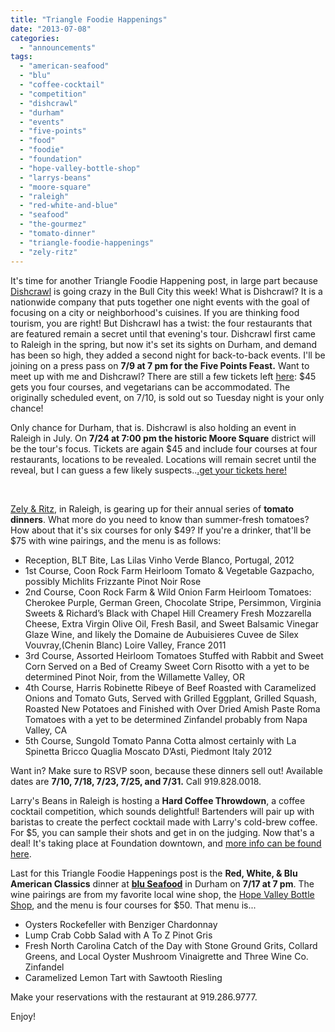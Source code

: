 ```yaml
---
title: "Triangle Foodie Happenings"
date: "2013-07-08"
categories: 
  - "announcements"
tags: 
  - "american-seafood"
  - "blu"
  - "coffee-cocktail"
  - "competition"
  - "dishcrawl"
  - "durham"
  - "events"
  - "five-points"
  - "food"
  - "foodie"
  - "foundation"
  - "hope-valley-bottle-shop"
  - "larrys-beans"
  - "moore-square"
  - "raleigh"
  - "red-white-and-blue"
  - "seafood"
  - "the-gourmez"
  - "tomato-dinner"
  - "triangle-foodie-happenings"
  - "zely-ritz"
---
```


It's time for another Triangle Foodie Happening post, in large part because [Dishcrawl](http://dishcrawl.com "Dishcrawl") is going crazy in the Bull City this week! What is Dishcrawl? It is a nationwide company that puts together one night events with the goal of focusing on a city or neighborhood's cuisines. If you are thinking food tourism, you are right! But Dishcrawl has a twist: the four restaurants that are featured remain a secret until that evening's tour. Dishcrawl first came to Raleigh in the spring, but now it's set its sights on Durham, and demand has been so high, they added a second night for back-to-back events. I'll be joining on a press pass on **7/9 at 7 pm for the Five Points Feast.** Want to meet up with me and Dishcrawl? There are still a few tickets left [here](http://dishcrawl.com/fivepointsencore/ "Dishcrawl Five Points"): $45 gets you four courses, and vegetarians can be accommodated. The originally scheduled event, on 7/10, is sold out so Tuesday night is your only chance!

Only chance for Durham, that is. Dishcrawl is also holding an event in Raleigh in July. On **7/24 at 7:00 pm the historic Moore Square** district will be the tour's focus. Tickets are again $45 and include four courses at four restaurants, locations to be revealed. Locations will remain secret until the reveal, but I can guess a few likely suspects..[.get your tickets here!](http://dishcrawl.com/raleigh/)

 

[Zely & Ritz](http://zelyandritz.com/about/ "Zely & Ritz"), in Raleigh, is gearing up for their annual series of **tomato dinners**. What more do you need to know than summer-fresh tomatoes? How about that it's six courses for only $49? If you're a drinker, that'll be $75 with wine pairings, and the menu is as follows:

- Reception, BLT Bite, Las Lilas Vinho Verde Blanco, Portugal, 2012
- 1st Course, Coon Rock Farm Heirloom Tomato & Vegetable Gazpacho, possibly Michlits Frizzante Pinot Noir Rose
- 2nd Course, Coon Rock Farm & Wild Onion Farm Heirloom Tomatoes: Cherokee Purple, German Green, Chocolate Stripe, Persimmon, Virginia Sweets & Richard’s Black with Chapel Hill Creamery Fresh Mozzarella Cheese, Extra Virgin Olive Oil, Fresh Basil, and Sweet Balsamic Vinegar Glaze Wine, and likely the Domaine de Aubuisieres Cuvee de Silex Vouvray,(Chenin Blanc) Loire Valley, France 2011
- 3rd Course, Assorted Heirloom Tomatoes Stuffed with Rabbit and Sweet Corn Served on a Bed of Creamy Sweet Corn Risotto with a yet to be determined Pinot Noir, from the Willamette Valley, OR
- 4th Course, Harris Robinette Ribeye of Beef Roasted with Caramelized Onions and Tomato Guts, Served with Grilled Eggplant, Grilled Squash, Roasted New Potatoes and Finished with Over Dried Amish Paste Roma Tomatoes with a yet to be determined Zinfandel probably from Napa Valley, CA
- 5th Course, Sungold Tomato Panna Cotta almost certainly with La Spinetta Bricco Quaglia Moscato D’Asti, Piedmont Italy 2012

Want in? Make sure to RSVP soon, because these dinners sell out! Available dates are **7/10, 7/18, 7/23, 7/25, and 7/31.** Call 919.828.0018.

Larry's Beans in Raleigh is hosting a **Hard Coffee Throwdown**, a coffee cocktail competition, which sounds delightful! Bartenders will pair up with baristas to create the perfect cocktail made with Larry's cold-brew coffee. For $5, you can sample their shots and get in on the judging. Now that's a deal! It's taking place at Foundation downtown, and [more info can be found here](https://www.facebook.com/events/465345810219646/).

Last for this Triangle Foodie Happenings post is the **Red, White, & Blu American Classics** dinner at [**blu Seafood**](http://bluseafoodandbar.com/) in Durham on **7/17 at 7 pm**. The wine pairings are from my favorite local wine shop, the [Hope Valley Bottle Shop](http://www.hvbottleshop.com/), and the menu is four courses for $50. That menu is...

- Oysters Rockefeller with Benziger Chardonnay
- Lump Crab Cobb Salad with A To Z Pinot Gris
- Fresh North Carolina Catch of the Day with Stone Ground Grits, Collard Greens, and Local Oyster Mushroom Vinaigrette and Three Wine Co. Zinfandel
- Caramelized Lemon Tart with Sawtooth Riesling

Make your reservations with the restaurant at 919.286.9777.

Enjoy!
